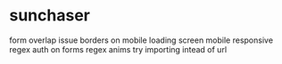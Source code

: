 # sunchaser

form overlap issue
borders on mobile loading screen
mobile responsive
regex auth on forms
regex anims
try importing intead of url
